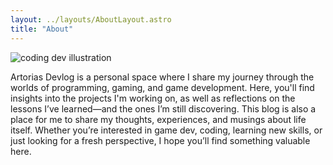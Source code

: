 ```yaml
---
layout: ../layouts/AboutLayout.astro
title: "About"
---
```


[//]: # 

<div><img src="" class="sm:w-1/2 mx-auto" alt="coding dev illustration"></div>



  Artorias Devlog is a personal space where I share my journey through the worlds of programming, gaming, and game development. Here, you'll find insights into the projects I'm working on, as well as reflections on the lessons I’ve learned—and the ones I’m still discovering. This blog is also a place for me to share my thoughts, experiences, and musings about life itself. Whether you’re interested in game dev, coding, learning new skills, or just looking for a fresh perspective, I hope you’ll find something valuable here.